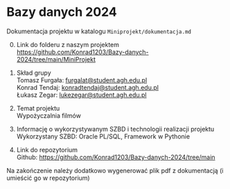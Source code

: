 # Bazy danych 2024

Dokumentacja projektu w katalogu `Miniprojekt/dokumentacja.md`

0) Link do folderu z naszym projektem  
   https://github.com/Konrad1203/Bazy-danych-2024/tree/main/MiniProjekt

1) Skład grupy  
   Tomasz Furgała: furgalat@student.agh.edu.pl  
   Konrad Tendaj: konradtendaj@student.agh.edu.pl  
   Łukasz Zegar: lukezegar@student.agh.edu.pl  
   
3) Temat projektu  
   Wypożyczalnia filmów

5) Informację o wykorzystywanym SZBD i technologii realizacji projektu  
   Wykorzystany SZBD: Oracle PL/SQL, Framework w Pythonie

7) Link do repozytorium  
   Github: https://github.com/Konrad1203/Bazy-danych-2024/tree/main

Na zakończenie należy dodatkowo wygenerować plik pdf z dokumentacją (i umieścić go w repozytorium)
